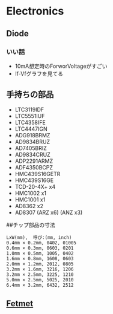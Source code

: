 # Electronics

## Diode
### いい話
- 10mA想定時のForworVoltageがすごい
- If-Vfグラフを見てる

## 手持ちの部品
- LTC3119IDF
- LTC5551IUF
- LTC4358IFE
- LTC4447IGN
- ADG918BRMZ
- AD9834BRUZ
- AD7405BRIZ
- AD9834CRUZ
- ADP2291ARMZ
- ADF4350BCPZ
- HMC439S16GETR
- HMC439S16GE
- TCD-20-4X+ x4
- HMC1002 x1
- HMC1001 x1
- AD8362 x2
- AD8307 (ARZ x6) (ANZ x3)

##チップ部品の寸法
```
LxW(mm),  呼び:(mm, inch)
0.4mm × 0.2mm, 0402, 01005
0.6mm × 0.3mm, 0603, 0201
1.0mm × 0.5mm, 1005, 0402
1.6mm × 0.8mm, 1608, 0603
2.0mm × 1.2mm, 2012, 0805
3.2mm × 1.6mm, 3216, 1206
3.2mm × 2.5mm, 3225, 1210
5.0mm × 2.5mm, 5025, 2010
6.4mm × 3.2mm, 6432, 2512
```

## [Fetmet](https://www.muratasoftware.com/en/)